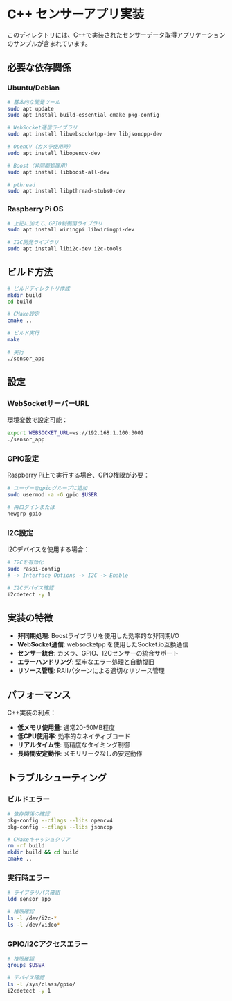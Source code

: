 # C++ センサーアプリ実装

このディレクトリには、C++で実装されたセンサーデータ取得アプリケーションのサンプルが含まれています。

## 必要な依存関係

### Ubuntu/Debian

```bash
# 基本的な開発ツール
sudo apt update
sudo apt install build-essential cmake pkg-config

# WebSocket通信ライブラリ
sudo apt install libwebsocketpp-dev libjsoncpp-dev

# OpenCV（カメラ使用時）
sudo apt install libopencv-dev

# Boost（非同期処理用）
sudo apt install libboost-all-dev

# pthread
sudo apt install libpthread-stubs0-dev
```

### Raspberry Pi OS

```bash
# 上記に加えて、GPIO制御用ライブラリ
sudo apt install wiringpi libwiringpi-dev

# I2C開発ライブラリ
sudo apt install libi2c-dev i2c-tools
```

## ビルド方法

```bash
# ビルドディレクトリ作成
mkdir build
cd build

# CMake設定
cmake ..

# ビルド実行
make

# 実行
./sensor_app
```

## 設定

### WebSocketサーバーURL

環境変数で設定可能：

```bash
export WEBSOCKET_URL=ws://192.168.1.100:3001
./sensor_app
```

### GPIO設定

Raspberry Pi上で実行する場合、GPIO権限が必要：

```bash
# ユーザーをgpioグループに追加
sudo usermod -a -G gpio $USER

# 再ログインまたは
newgrp gpio
```

### I2C設定

I2Cデバイスを使用する場合：

```bash
# I2Cを有効化
sudo raspi-config
# -> Interface Options -> I2C -> Enable

# I2Cデバイス確認
i2cdetect -y 1
```

## 実装の特徴

- **非同期処理**: Boostライブラリを使用した効率的な非同期I/O
- **WebSocket通信**: websocketpp を使用したSocket.io互換通信
- **センサー統合**: カメラ、GPIO、I2Cセンサーの統合サポート
- **エラーハンドリング**: 堅牢なエラー処理と自動復旧
- **リソース管理**: RAIIパターンによる適切なリソース管理

## パフォーマンス

C++実装の利点：

- **低メモリ使用量**: 通常20-50MB程度
- **低CPU使用率**: 効率的なネイティブコード
- **リアルタイム性**: 高精度なタイミング制御
- **長時間安定動作**: メモリリークなしの安定動作

## トラブルシューティング

### ビルドエラー

```bash
# 依存関係の確認
pkg-config --cflags --libs opencv4
pkg-config --cflags --libs jsoncpp

# CMakeキャッシュクリア
rm -rf build
mkdir build && cd build
cmake ..
```

### 実行時エラー

```bash
# ライブラリパス確認
ldd sensor_app

# 権限確認
ls -l /dev/i2c-*
ls -l /dev/video*
```

### GPIO/I2Cアクセスエラー

```bash
# 権限確認
groups $USER

# デバイス確認
ls -l /sys/class/gpio/
i2cdetect -y 1
```